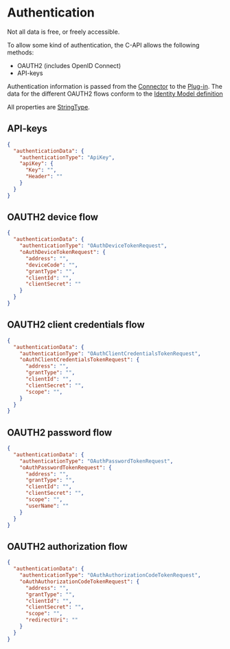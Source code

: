 ﻿# Authentication

Not all data is free, or freely accessible.

To allow some kind of authentication, the C-API allows the following methods:

- OAUTH2 (includes OpenID Connect)
- API-keys

Authentication information is passed from the [Connector](/architecture/connector.md) to the [Plug-in](/architecture/plug-in.md). 
The data for the different OAUTH2 flows conform to the [Identity Model definition](https://identitymodel.readthedocs.io/en/latest/)

All properties are [StringType](/specifications/formats/data-type.md#data-types).

## API-keys
```json
{ 
  "authenticationData": {
    "authenticationType": "ApiKey",
    "apiKey": {
      "Key": "",
      "Header": ""
    }
  }
}
```

## OAUTH2 device flow
```json
{
  "authenticationData": {
    "authenticationType": "OAuthDeviceTokenRequest",
    "oAuthDeviceTokenRequest": {
      "address": "",
      "deviceCode": "",
      "grantType": "",
      "clientId": "",
      "clientSecret": ""
    }
  }
}
```

## OAUTH2 client credentials flow
```json
{ 
  "authenticationData": {
    "authenticationType": "OAuthClientCredentialsTokenRequest",
    "oAuthClientCredentialsTokenRequest": {
      "address": "",
      "grantType": "",
      "clientId": "",
      "clientSecret": "",
      "scope": "",
    }
  }
}
```

## OAUTH2 password flow
```json
{ 
  "authenticationData": {
    "authenticationType": "OAuthPasswordTokenRequest",
    "oAuthPasswordTokenRequest": {
      "address": "",
      "grantType": "",
      "clientId": "",
      "clientSecret": "",
      "scope": "",
      "userName": ""
    }
  }
}
```

## OAUTH2 authorization flow
```json
{ 
  "authenticationData": {
    "authenticationType": "OAuthAuthorizationCodeTokenRequest",
    "oAuthAuthorizationCodeTokenRequest": {
      "address": "",
      "grantType": "",
      "clientId": "",
      "clientSecret": "",
      "scope": "",
      "redirectUri": ""
    }
  }
}
```